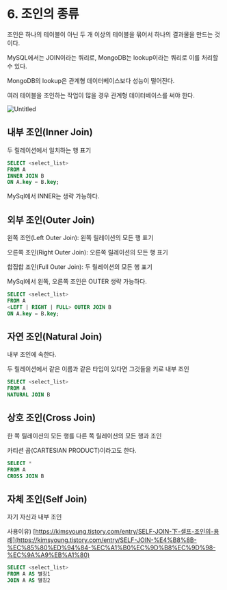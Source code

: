 # 6. 조인의 종류

조인은 하나의 테이블이 아닌 두 개 이상의 테이블을 묶어서 하나의 결과물을 만드는 것이다.

MySQL에서는 JOIN이라는 쿼리로, MongoDB는 lookup이라는 쿼리로 이를 처리할 수 있다.

MongoDB의 lookup은 관계형 데이터베이스보다 성능이 떨어진다.

여러 테이블을 조인하는 작업이 많을 경우 관계형 데이터베이스를 써야 한다.

![Untitled](6%20%E1%84%8C%E1%85%A9%E1%84%8B%E1%85%B5%E1%86%AB%E1%84%8B%E1%85%B4%20%E1%84%8C%E1%85%A9%E1%86%BC%E1%84%85%E1%85%B2%207c472d2a07034ea281a99d7e0fb24d92/Untitled.png)

## 내부 조인(Inner Join)

두 릴레이션에서 일치하는 행 표기

```sql
SELECT <select_list>
FROM A
INNER JOIN B
ON A.key = B.key;
```

MySql에서 INNER는 생략 가능하다.

## 외부 조인(Outer Join)

왼쪽 조인(Left Outer Join): 왼쪽 릴레이션의 모든 행 표기

오른쪽 조인(Right Outer Join): 오른쪽 릴레이션의 모든 행 표기

합집합 조인(Full Outer Join): 두 릴레이션의 모든 행 표기

MySql에서 왼쪽, 오른쪽 조인은 OUTER 생략 가능하다. 

```sql
SELECT <select_list>
FROM A
<LEFT | RIGHT | FULL> OUTER JOIN B
ON A.key = B.key;
```

## 자연 조인(Natural Join)

내부 조인에 속한다.

두 릴레이션에서 같은 이름과 같은 타입이 있다면 그것들을 키로 내부 조인

```sql
SELECT <select_list>
FROM A
NATURAL JOIN B
```

## 상호 조인(Cross Join)

한 쪽 릴레이션의 모든 행를 다른 쪽 릴레이션의 모든 행과 조인

카티션 곱(CARTESIAN PRODUCT)이라고도 한다.

```sql
SELECT *
FROM A
CROSS JOIN B
```

## 자체 조인(Self Join)

자기 자신과 내부 조인

사용이유) [https://kimsyoung.tistory.com/entry/SELF-JOIN-下-셀프-조인의-용례](https://kimsyoung.tistory.com/entry/SELF-JOIN-%E4%B8%8B-%EC%85%80%ED%94%84-%EC%A1%B0%EC%9D%B8%EC%9D%98-%EC%9A%A9%EB%A1%80)

```sql
SELECT <select_list>
FROM A AS 별칭1
JOIN A AS 별칭2
```